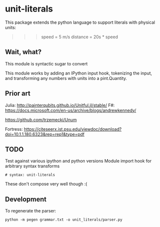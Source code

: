 # unit-literals

This package extends the python language to support literals with physical units:

  >>> speed = 5 m/s
  >>> distance = 20s * speed

## Wait, what?

This module is syntactic sugar to convert

This module works by adding an IPython input hook, tokenizing the input, and
transforming any numbers with units into a pint.Quantity.

## Prior art

Julia: http://painterqubits.github.io/Unitful.jl/stable/
F#: https://docs.microsoft.com/en-us/archive/blogs/andrewkennedy/

https://github.com/trzemecki/Unum

Fortress: https://citeseerx.ist.psu.edu/viewdoc/download?doi=10.1.1.180.6323&rep=rep1&type=pdf

## TODO

Test against various ipython and python versions
Module import hook for arbitrary syntax transforms

```
# syntax: unit-literals
```

These don't compose very well though :(

## Development

To regenerate the parser:

`python -m pegen grammar.txt -o unit_literals/parser.py`